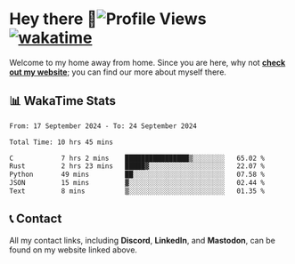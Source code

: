 # Hey there :wave:![Profile Views](https://komarev.com/ghpvc/?username=skifli) [![wakatime](https://wakatime.com/badge/user/b4317b02-0c6d-457b-82a4-a448b8a8d1df.svg)](https://wakatime.com/@b4317b02-0c6d-457b-82a4-a448b8a8d1df)

Welcome to my home away from home. Since you are here, why not [**check out my website**](https://skifli.github.io); you can find our more about myself there.

## 📊 WakaTime Stats

<!--START_SECTION:waka-->

```txt
From: 17 September 2024 - To: 24 September 2024

Total Time: 10 hrs 45 mins

C            7 hrs 2 mins    ████████████████▒░░░░░░░░   65.02 %
Rust         2 hrs 23 mins   █████▓░░░░░░░░░░░░░░░░░░░   22.07 %
Python       49 mins         ██░░░░░░░░░░░░░░░░░░░░░░░   07.58 %
JSON         15 mins         ▓░░░░░░░░░░░░░░░░░░░░░░░░   02.44 %
Text         8 mins          ▒░░░░░░░░░░░░░░░░░░░░░░░░   01.35 %
```

<!--END_SECTION:waka-->

## 📞 Contact

All my contact links, including **Discord**, **LinkedIn**, and **Mastodon**, can be found on my website linked above.
